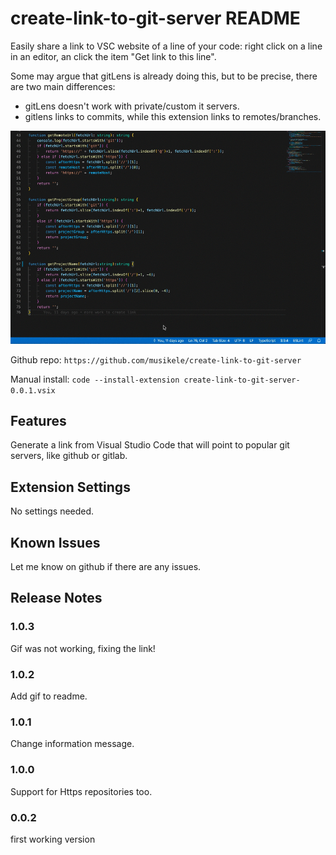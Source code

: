 # create-link-to-git-server README

Easily share a link to VSC website of a line of your code: right click on a line in an editor, an click the item "Get link to this line". 

Some may argue that gitLens is already doing this, but to be precise, there are two main differences: 
- gitLens doesn't work with private/custom it servers. 
- gitlens links to commits, while this extension links to remotes/branches. 

![Example](demo.gif)

Github repo: `https://github.com/musikele/create-link-to-git-server` 

Manual install: `code --install-extension create-link-to-git-server-0.0.1.vsix`

## Features

Generate a link from Visual Studio Code that will point to popular git servers, like github or gitlab.

## Extension Settings

No settings needed.

## Known Issues

Let me know on github if there are any issues. 

## Release Notes

### 1.0.3

Gif was not working, fixing the link! 

### 1.0.2 

Add gif to readme. 

### 1.0.1

Change information message.

### 1.0.0

Support for Https repositories too. 

### 0.0.2

first working version